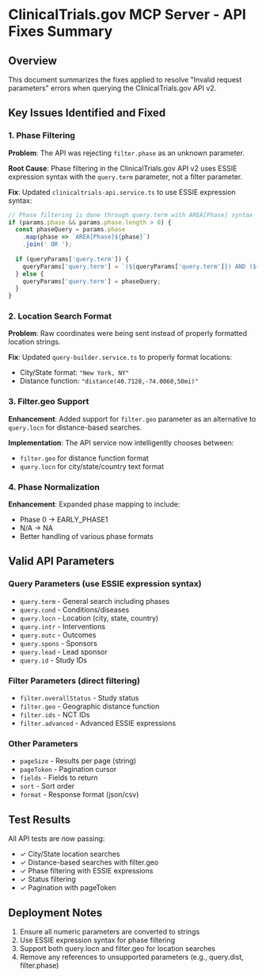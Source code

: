 # ClinicalTrials.gov MCP Server - API Fixes Summary

## Overview
This document summarizes the fixes applied to resolve "Invalid request parameters" errors when querying the ClinicalTrials.gov API v2.

## Key Issues Identified and Fixed

### 1. Phase Filtering
**Problem**: The API was rejecting `filter.phase` as an unknown parameter.

**Root Cause**: Phase filtering in the ClinicalTrials.gov API v2 uses ESSIE expression syntax with the `query.term` parameter, not a filter parameter.

**Fix**: Updated `clinicaltrials-api.service.ts` to use ESSIE expression syntax:
```typescript
// Phase filtering is done through query.term with AREA[Phase] syntax
if (params.phase && params.phase.length > 0) {
  const phaseQuery = params.phase
    .map(phase => `AREA[Phase]${phase}`)
    .join(' OR ');
  
  if (queryParams['query.term']) {
    queryParams['query.term'] = `(${queryParams['query.term']}) AND (${phaseQuery})`;
  } else {
    queryParams['query.term'] = phaseQuery;
  }
}
```

### 2. Location Search Format
**Problem**: Raw coordinates were being sent instead of properly formatted location strings.

**Fix**: Updated `query-builder.service.ts` to properly format locations:
- City/State format: `"New York, NY"`
- Distance function: `"distance(40.7128,-74.0060,50mi)"`

### 3. Filter.geo Support
**Enhancement**: Added support for `filter.geo` parameter as an alternative to `query.locn` for distance-based searches.

**Implementation**: The API service now intelligently chooses between:
- `filter.geo` for distance function format
- `query.locn` for city/state/country text format

### 4. Phase Normalization
**Enhancement**: Expanded phase mapping to include:
- Phase 0 → EARLY_PHASE1
- N/A → NA
- Better handling of various phase formats

## Valid API Parameters

### Query Parameters (use ESSIE expression syntax)
- `query.term` - General search including phases
- `query.cond` - Conditions/diseases
- `query.locn` - Location (city, state, country)
- `query.intr` - Interventions
- `query.outc` - Outcomes
- `query.spons` - Sponsors
- `query.lead` - Lead sponsor
- `query.id` - Study IDs

### Filter Parameters (direct filtering)
- `filter.overallStatus` - Study status
- `filter.geo` - Geographic distance function
- `filter.ids` - NCT IDs
- `filter.advanced` - Advanced ESSIE expressions

### Other Parameters
- `pageSize` - Results per page (string)
- `pageToken` - Pagination cursor
- `fields` - Fields to return
- `sort` - Sort order
- `format` - Response format (json/csv)

## Test Results
All API tests are now passing:
- ✓ City/State location searches
- ✓ Distance-based searches with filter.geo
- ✓ Phase filtering with ESSIE expressions
- ✓ Status filtering
- ✓ Pagination with pageToken

## Deployment Notes
1. Ensure all numeric parameters are converted to strings
2. Use ESSIE expression syntax for phase filtering
3. Support both query.locn and filter.geo for location searches
4. Remove any references to unsupported parameters (e.g., query.dist, filter.phase)